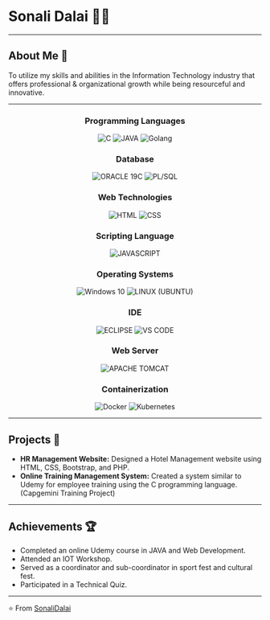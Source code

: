 # Sonali Dalai 👩‍💻


---

## About Me 🚀

To utilize my skills and abilities in the Information Technology industry that offers professional & organizational growth while being resourceful and innovative.

---

<h3 align="center">Programming Languages</h3>
<p align="center">
  <img src="https://img.shields.io/badge/c-%2300599C.svg?style=for-the-badge&logo=c&logoColor=white" alt="C" />
  <img src="https://img.shields.io/badge/java-%23ED8B00.svg?style=for-the-badge&logo=java&logoColor=white" alt="JAVA" />
  <img src="https://img.shields.io/badge/go-%2300ADD8.svg?style=for-the-badge&logo=go&logoColor=white" alt="Golang" />
</p>

<h3 align="center">Database</h3>
<p align="center">
  <img src="https://img.shields.io/badge/oracle-%23F00000.svg?style=for-the-badge&logo=oracle&logoColor=white" alt="ORACLE 19C" />
  <img src="https://img.shields.io/badge/PL/SQL-%23E34F26.svg?style=for-the-badge&logo=plsql&logoColor=white" alt="PL/SQL" />
</p>

<h3 align="center">Web Technologies</h3>
<p align="center">
  <img src="https://img.shields.io/badge/html5-%23E34F26.svg?style=for-the-badge&logo=html5&logoColor=white" alt="HTML" />
  <img src="https://img.shields.io/badge/css3-%231572B6.svg?style=for-the-badge&logo=css3&logoColor=white" alt="CSS" />
</p>

<h3 align="center">Scripting Language</h3>
<p align="center">
  <img src="https://img.shields.io/badge/javascript-%23F7DF1E.svg?style=for-the-badge&logo=javascript&logoColor=black" alt="JAVASCRIPT" />
</p>

<h3 align="center">Operating Systems</h3>
<p align="center">
  <img src="https://img.shields.io/badge/windows%2010-%230078D6.svg?style=for-the-badge&logo=windows&logoColor=white" alt="Windows 10" />
  <img src="https://img.shields.io/badge/ubuntu-%23E95420.svg?style=for-the-badge&logo=ubuntu&logoColor=white" alt="LINUX (UBUNTU)" />
</p>

<h3 align="center">IDE</h3>
<p align="center">
  <img src="https://img.shields.io/badge/eclipse%20ide-%232C2255.svg?style=for-the-badge&logo=eclipse&logoColor=white" alt="ECLIPSE" />
  <img src="https://img.shields.io/badge/visual%20studio%20code-%23007ACC.svg?style=for-the-badge&logo=visual-studio-code&logoColor=white" alt="VS CODE" />
</p>

<h3 align="center">Web Server</h3>
<p align="center">
  <img src="https://img.shields.io/badge/apache%20tomcat-%23F8DC75.svg?style=for-the-badge&logo=apache-tomcat&logoColor=black" alt="APACHE TOMCAT" />
</p>

<h3 align="center">Containerization</h3>
<p align="center">
  <img src="https://img.shields.io/badge/docker-%232496ED.svg?style=for-the-badge&logo=docker&logoColor=white" alt="Docker" />
  <img src="https://img.shields.io/badge/kubernetes-%23326CE5.svg?style=for-the-badge&logo=kubernetes&logoColor=white" alt="Kubernetes" />
</p>

---

## Projects 📂

- **HR Management Website:** Designed a Hotel Management website using HTML, CSS, Bootstrap, and PHP.
- **Online Training Management System:** Created a system similar to Udemy for employee training using the C programming language. (Capgemini Training Project)

---

## Achievements 🏆

- Completed an online Udemy course in JAVA and Web Development.
- Attended an IOT Workshop.
- Served as a coordinator and sub-coordinator in sport fest and cultural fest.
- Participated in a Technical Quiz.

---



⭐️ From [SonaliDalai](https://github.com/sonali-dalai)

